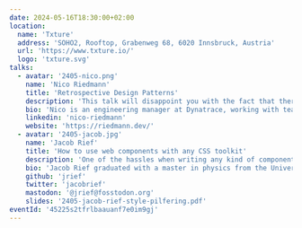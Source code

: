 ```yaml
---
date: 2024-05-16T18:30:00+02:00
location:
  name: 'Txture'
  address: 'SOHO2, Rooftop, Grabenweg 68, 6020 Innsbruck, Austria'
  url: 'https://www.txture.io/'
  logo: 'txture.svg'
talks:
  - avatar: '2405-nico.png'
    name: 'Nico Riedmann'
    title: 'Retrospective Design Patterns'
    description: 'This talk will disappoint you with the fact that there is no such thing as a “standard retrospective” and that if you’re looking for reusable solutions to retrospectives, you’re trying to solve the wrong problem. We’ll dive into the importance of understanding the team and current situation, when deciding whether your next retro should be another “start/stop/continue, dot-vote, argue and forget” or a format tailored to your team’s situation.'
    bio: 'Nico is an engineering manager at Dynatrace, working with teams building the cloud and CI/CD foundations of an internal developer platform. With a background in robotics and devops, he’s passionate about all things automation and creating software that simplifies life. Nico co-organizes agile and leadership meetups and volunteers at robotics competitions for children.'
    linkedin: 'nico-riedmann'
    website: 'https://riedmann.dev/'
  - avatar: '2405-jacob.jpg'
    name: 'Jacob Rief'
    title: 'How to use web components with any CSS toolkit'
    description: 'One of the hassles when writing any kind of component for the browser is how to style them, so that they fit well into the currently used design system. Currently the only approach I’m aware of, is to create one special theme for every CSS toolkit to support. This approach is time consuming and does not scale well. I therefore developed a technique to reuse the current design and apply it to any web component. This enables frontend developers to focus on the functionality of their components without having to continuously adopt their styles to the never ending stream of upcoming CSS toolkits.'
    bio: 'Jacob Rief graduated with a master in physics from the University of Innsbruck. He then worked for many years as a software developer, system architect and consultant for different companies, before returning to his Alma Mater in 2020. There he’s in charge of evolving the main Content Management System of the university. Jacob is also an eager Open Source contributor and maintainer of a few popular third party packages around the Django ecosystem. His main focus is on Django, Python, JavaScript and web development in general.'
    github: 'jrief'
    twitter: 'jacobrief'
    mastodon: '@jrief@fosstodon.org'
    slides: '2405-jacob-rief-style-pilfering.pdf'
eventId: '45225s2tfrlbaauanf7e0im9gj'
---
```

